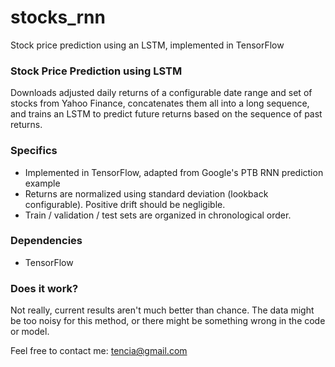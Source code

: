 # stocks_rnn
Stock price prediction using an LSTM, implemented in TensorFlow

### Stock Price Prediction using LSTM
Downloads adjusted daily returns of a configurable date range and set of stocks from Yahoo Finance, concatenates them all into a long sequence, and trains an LSTM to predict future returns based on the sequence of past returns.

### Specifics
- Implemented in TensorFlow, adapted from Google's PTB RNN prediction example
- Returns are normalized using standard deviation (lookback configurable). Positive drift should be negligible.
- Train / validation / test sets are organized in chronological order.

### Dependencies
- TensorFlow

### Does it work?
Not really, current results aren't much better than chance. The data might be too noisy for this method, or there might be something wrong in the code or model.

Feel free to contact me: tencia@gmail.com
